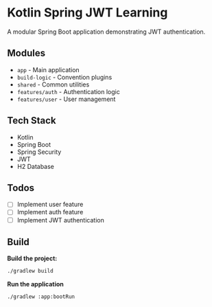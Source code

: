 # Kotlin Spring JWT Learning

A modular Spring Boot application demonstrating JWT authentication.

## Modules
- `app` - Main application
- `build-logic` - Convention plugins
- `shared` - Common utilities
- `features/auth` - Authentication logic
- `features/user` - User management

## Tech Stack
- Kotlin
- Spring Boot
- Spring Security
- JWT
- H2 Database

## Todos

- [ ] Implement user feature
- [ ] Implement auth feature
- [ ] Implement JWT authentication

## Build

**Build the project:**
```bash
./gradlew build
```
**Run the application**
```bash
./gradlew :app:bootRun
```